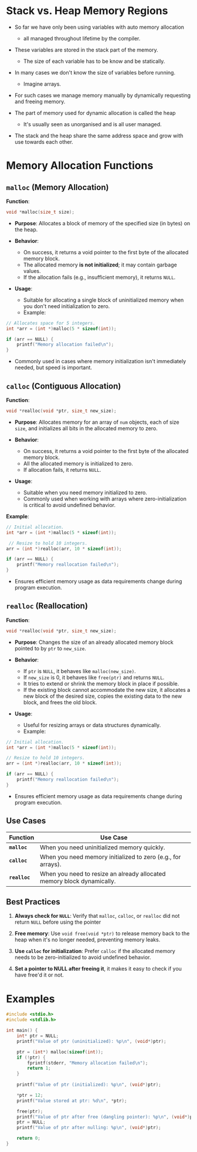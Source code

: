 # Stack vs. Heap Memory Regions

- So far we have only been using variables with auto memory allocation
	- all managed throughout lifetime by the compiler.

- These variables are stored in the stack part of the memory.
	- The size of each variable has to be know and be statically.

- In many cases we don't know the size of variables before running.
	- Imagine arrays.

- For such cases we manage memory manually by dynamically requesting and freeing memory.

- The part of memory used for dynamic allocation is called the heap
	- It's usually seen as unorganised and is all user managed.
	
- The stack and the heap share the same address space and grow with use towards each other.

# Memory Allocation Functions
## `malloc` (Memory Allocation)

**Function**:

```c
void *malloc(size_t size);
```

- **Purpose**: Allocates a block of memory of the specified size (in bytes) on the heap.

- **Behavior**:
    - On success, it returns a void pointer to the first byte of the allocated memory block.
    - The allocated memory **is not initialized**; it may contain garbage values.
    - If the allocation fails (e.g., insufficient memory), it returns `NULL`.
    
- **Usage**:
    - Suitable for allocating a single block of uninitialized memory when you don't need initialization to zero.
    - Example:

```c
// Allocates space for 5 integers.
int *arr = (int *)malloc(5 * sizeof(int));

if (arr == NULL) {
    printf("Memory allocation failed\n");
}

```
        
- Commonly used in cases where memory initialization isn't immediately needed, but speed is important.

## `calloc` (Contiguous Allocation)

**Function**:

```c
void *realloc(void *ptr, size_t new_size);
```

- **Purpose**: Allocates memory for an array of `num` objects, each of size `size`, and initializes all bits in the allocated memory to zero.

- **Behavior**:
    - On success, it returns a void pointer to the first byte of the allocated memory block.
    - All the allocated memory is initialized to zero.
    - If allocation fails, it returns `NULL`.
    
- **Usage**:
    - Suitable when you need memory initialized to zero.
    - Commonly used when working with arrays where zero-initialization is critical to avoid undefined behavior.

**Example**:
        
```c
// Initial allocation.
int *arr = (int *)malloc(5 * sizeof(int));

 // Resize to hold 10 integers.
arr = (int *)realloc(arr, 10 * sizeof(int));

if (arr == NULL) {
    printf("Memory reallocation failed\n");
}
```

- Ensures efficient memory usage as data requirements change during program execution.

## `realloc` (Reallocation)

**Function**:

```c
void *realloc(void *ptr, size_t new_size);

```

- **Purpose**: Changes the size of an already allocated memory block pointed to by `ptr` to `new_size`.

- **Behavior**:
    - If `ptr` is `NULL`, it behaves like `malloc(new_size)`.
    - If `new_size` is 0, it behaves like `free(ptr)` and returns `NULL`.
    - It tries to extend or shrink the memory block in place if possible.
    - If the existing block cannot accommodate the new size, it allocates a new block of the desired size, copies the existing data to the new block, and frees the old block.
    
- **Usage**:
    - Useful for resizing arrays or data structures dynamically.
    - Example:
        
```c
// Initial allocation.
int *arr = (int *)malloc(5 * sizeof(int));

// Resize to hold 10 integers.
arr = (int *)realloc(arr, 10 * sizeof(int));

if (arr == NULL) {
    printf("Memory reallocation failed\n");
}
```
        
- Ensures efficient memory usage as data requirements change during program execution.

## Use Cases
| **Function**  | **Use Case**                                                           |
| ------------- | ---------------------------------------------------------------------- |
| **`malloc`**  | When you need uninitialized memory quickly.                            |
| **`calloc`**  | When you need memory initialized to zero (e.g., for arrays).           |
| **`realloc`** | When you need to resize an already allocated memory block dynamically. |
## Best Practices

1. **Always check for `NULL`**: Verify that `malloc`, `calloc`, or `realloc` did not return `NULL` before using the pointer

2. **Free memory**: Use `void free(void *ptr)` to release memory back to the heap when it's no longer needed, preventing memory leaks.

3. **Use `calloc` for initialization**: Prefer `calloc` if the allocated memory needs to be zero-initialized to avoid undefined behavior.

4.  **Set a pointer to NULL after freeing it**, it makes it easy to check if you have free'd it or not.

# Examples

```c
#include <stdio.h>
#include <stdlib.h>

int main() {
    int* ptr = NULL;
    printf("Value of ptr (uninitialized): %p\n", (void*)ptr);

    ptr = (int*) malloc(sizeof(int));
    if (!ptr) {
        fprintf(stderr, "Memory allocation failed\n");
        return 1;
    }
    
    printf("Value of ptr (initialized): %p\n", (void*)ptr);

    *ptr = 12;
    printf("Value stored at ptr: %d\n", *ptr);

    free(ptr);
    printf("Value of ptr after free (dangling pointer): %p\n", (void*)ptr);
    ptr = NULL;
    printf("Value of ptr after nulling: %p\n", (void*)ptr);

    return 0;
}
```

